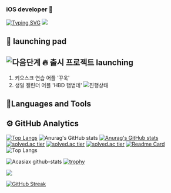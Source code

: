 ### iOS developer 👋
<!--
**Acasiax/Acasiax** is a ✨ _special_ ✨ repository because its `README.md` (this file) appears on your GitHub profile.

Here are some ideas to get you started:

- 🔭 I’m currently working on ...
- 🌱 I’m currently learning ...
- 👯 I’m looking to collaborate on ...
- 🤔 I’m looking for help with ...
- 💬 Ask me about ...![이름-001](https://github.com/Acasiax/Acasiax/assets/117105267/81c370ff-1851-4cda-bd4a-d8caf133fb9a)
- 📫 How to reach me: ...
- 😄 Pronouns: ...
- ⚡ Fun fact: ...
-->
<a href="https://git.io/typing-svg"><img src="https://readme-typing-svg.demolab.com?font=Fira+Code&pause=1000&width=435&lines=Hi+there!++I'm+Acacia" alt="Typing SVG" /></a>
<img src="https://github.com/Acasiax/Acasiax/assets/117105267/f0ce15d8-259c-4206-b215-b840a60892ee">

👾 launching pad
-------------

![다음단계](https://github.com/Acasiax/Acasiax/assets/117105267/dc3cf329-0203-479a-ae52-96f8bbb17517)
🔥 출시 프로젝트 launching
-------------
1. 키오스크 연습 어플 '꾸욱'
1. 생일 캘린더 어플 'HBD 햅벋데'
![진행상태](https://github.com/Acasiax/Acasiax/assets/117105267/b6c46088-4b48-43ce-930e-2dc780cefd7a)

💬Languages and Tools
-------------

⚙️ GitHub Analytics
-------------

[![Top Langs](https://github-readme-stats.vercel.app/api/top-langs/?username=Acasiax&bg_color=000000)](https://github.com/anuraghazra/github-readme-stats)
![Anurag's GitHub stats](https://github-readme-stats.vercel.app/api?username=Acasiax&theme=radical&show_icons=true)
[![Anurag's GitHub stats](https://github-readme-stats.vercel.app/api?username=Acasiax&bg_color=000000)](https://github.com/anuraghazra/github-readme-stats)
[![solved.ac tier](http://mazassumnida.wtf/api/generate_badge?boj={Acasiax}&bg_color=000000)](https://solved.ac/{Acasiax})
[![solved.ac tier](http://mazassumnida.wtf/api/v2/generate_badge?boj={Acasiax}&bg_color=000000)](https://solved.ac/{Acasiax})
[![solved.ac tier](http://mazassumnida.wtf/api/mini/generate_badge?boj={Acasiax}&bg_color=000000)](https://solved.ac/{Acasiax})
[![Readme Card](https://github-readme-stats.vercel.app/api/pin/?username=Acasiax&repo=github-readme-stats)](https://github.com/anuraghazra/github-readme-stats)
![Top Langs](https://github-readme-stats.vercel.app/api/top-langs/?username=Acasiax&theme=radicallayout=compact)

![Acasiax github-stats](https://stats.dooboo.io/api/github-stats-advanced?login=Acasiax)
[![trophy](https://github-profile-trophy.vercel.app/?username=Acasiax)](https://github.com/ryo-ma/github-profile-trophy)


![](http://github-profile-summary-cards.vercel.app/api/cards/profile-details?username=Acasiax&theme=radical)

[![GitHub Streak](https://streak-stats.demolab.com/?user=Acasiax)](https://git.io/streak-stats)

